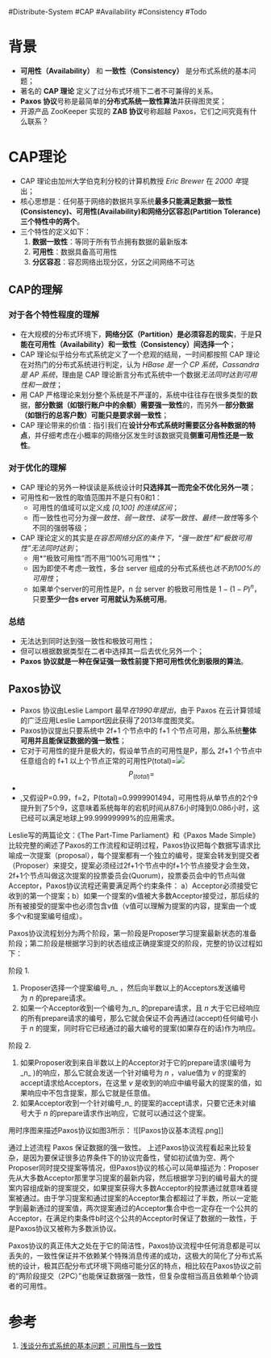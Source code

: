 #Distribute-System #CAP #Availability #Consistency #Todo 

# 背景
- **可用性（Availability）** 和 **一致性（Consistency）** 是分布式系统的基本问题；
- 著名的 **CAP 理论** 定义了过分布式环境下二者不可兼得的关系。
- **Paxos 协议**号称是最简单的**分布式系统一致性算法**并获得图灵奖；
- 开源产品 ZooKeeper 实现的 **ZAB 协议**号称超越 Paxos，它们之间究竟有什么联系？

# CAP理论
- CAP 理论由加州大学伯克利分校的计算机教授 *Eric Brewer* 在 *2000 年*提出；
- 核心思想是：任何基于网络的数据共享系统**最多只能满足数据一致性(Consistency)、可用性(Availability)和网络分区容忍(Partition Tolerance)三个特性中的两个**。
- 三个特性的定义如下：
	1.   **数据一致性**：等同于所有节点拥有数据的最新版本
	2.   **可用性**：数据具备高可用性
	3.   **分区容忍**：容忍网络出现分区，分区之间网络不可达

## CAP的理解
### 对于各个特性程度的理解
- 在大规模的分布式环境下，**网络分区（Partition）是必须容忍的现实**，于是**只能在可用性（Availability）和一致性（Consistency）间选择一个**；
- CAP 理论似乎给分布式系统定义了一个悲观的结局，一时间都按照 CAP 理论在对热门的分布式系统进行判定，认为 *HBase 是一个 CP 系统*，*Cassandra 是 AP 系统*，理由是 CAP 理论断言分布式系统中一个数据*无法同时达到可用性和一致性*；
- 用 CAP 严格理论来划分整个系统是不严谨的，系统中往往存在很多类型的数据，**部分数据（如银行账户中的余额）需要强一致性**的，而另外一**部分数据（如银行的总客户数）可能只是要求弱一致性**；
- CAP 理论带来的价值：指引我们在**设计分布式系统时需要区分各种数据的特点**，并仔细考虑在小概率的网络分区发生时该数据究竟**侧重可用性还是一致性**。

### 对于优化的理解
- CAP 理论的另外一种误读是系统设计时**只选择其一而完全不优化另外一项**；
- 可用性和一致性的取值范围并不是只有0和1：
	- 可用性的值域可以定义成 *[0,100] 的连续区间*；
	- 而一致性也可分为*强一致性、弱一致性、读写一致性、最终一致性*等多个不同的强弱等级；
- CAP 理论定义的其实是*在容忍网络分区的条件下，“强一致性”和“极致可用性”无法同时达到*；
	- 用*“极致可用性”而不用“100%可用性”*；
	- 因为即使不考虑一致性，多台 server 组成的分布式系统也*达不到100%的可用性*；
	- 如果单个server的可用性是P，n 台 server 的极致可用性是 $1-(1-P)^{n}$，只要**至少一台s erver 可用就认为系统可用**。

### 总结
- 无法达到同时达到强一致性和极致可用性；
- 但可以根据数据类型在二者中选择其一后去优化另外一个；
- **Paxos 协议就是一种在保证强一致性前提下把可用性优化到极限的算法**。


## Paxos协议

- Paxos 协议由Leslie Lamport 最早*在1990年提出*，由于 Paxos 在云计算领域的广泛应用Leslie Lamport因此获得了2013年度图灵奖。
- Paxos协议提出只要系统中 2f+1 个节点中的 f+1 个节点可用，那么系统**整体可用并且能保证数据的强一致性**；
- 它对于可用性的提升是极大的，假设单节点的可用性是P，那么 2f+1 个节点中任意组合的 f+1 以上个节点正常的可用性P(total)=![](http://img1.tbcdn.cn/L1/461/1/d8f33a62f83c661dc33b354779cdd03481d4a66e)
$$P_{(total)} = $$
- 
- ,又假设P=0.99，f=2，P(total)=0.9999901494，可用性将从单节点的2个9提升到了5个9，这意味着系统每年的宕机时间从87.6小时降到0.086小时，这已经可以满足地球上99.99999999%的应用需求。

Leslie写的两篇论文：《The Part-Time Parliament》和《Paxos Made Simple》比较完整的阐述了Paxos的工作流程和证明过程，Paxos协议把每个数据写请求比喻成一次提案（proposal），每个提案都有一个独立的编号，提案会转发到提交者（Proposer）来提交，提案必须经过2f+1个节点中的f+1个节点接受才会生效，2f+1个节点叫做这次提案的投票委员会(Quorum)，投票委员会中的节点叫做Acceptor，Paxos协议流程还需要满足两个约束条件： a）Acceptor必须接受它收到的第一个提案；b）如果一个提案的v值被大多数Acceptor接受过，那后续的所有被接受的提案中也必须包含v值（v值可以理解为提案的内容，提案由一个或多个v和提案编号组成）。

Paxos协议流程划分为两个阶段，第一阶段是Proposer学习提案最新状态的准备阶段；第二阶段是根据学习到的状态组成正确提案提交的阶段，完整的协议过程如下：

阶段 1.

1.  Proposer选择一个提案编号_n_ ，然后向半数以上的Acceptors发送编号为 _n_ 的prepare请求。
2.  如果一个Acceptor收到一个编号为_n_ 的prepare请求，且 _n_ 大于它已经响应的所有prepare请求的编号，那么它就会保证不会再通过(accept)任何编号小于 _n_ 的提案，同时将它已经通过的最大编号的提案(如果存在的话)作为响应。 

阶段 2.

1.  如果Proposer收到来自半数以上的Acceptor对于它的prepare请求(编号为_n_ )的响应，那么它就会发送一个针对编号为 _n_ ，value值为 _v_ 的提案的accept请求给Acceptors，在这里 _v_ 是收到的响应中编号最大的提案的值，如果响应中不包含提案，那么它就是任意值。
2.  如果Acceptor收到一个针对编号_n_ 的提案的accept请求，只要它还未对编号大于 _n_ 的prepare请求作出响应，它就可以通过这个提案。

用时序图来描述Paxos协议如图3所示：
![[Paxos协议基本流程.png]]

通过上述流程 Paxos 保证数据的强一致性。
上述Paxos协议流程看起来比较复杂，是因为要保证很多边界条件下的协议完备性，譬如初试值为空、两个Proposer同时提交提案等情况，但Paxos协议的核心可以简单描述为：Proposer先从大多数Acceptor那里学习提案的最新内容，然后根据学习到的编号最大的提案内容组成新的提案提交，如果提案获得大多数Acceptor的投票通过就意味着提案被通过。由于学习提案和通过提案的Acceptor集合都超过了半数，所以一定能学到最新通过的提案值，两次提案通过的Acceptor集合中也一定存在一个公共的Acceptor，在满足约束条件b时这个公共的Acceptor时保证了数据的一致性，于是Paxos协议又被称为多数派协议。

Paxos协议的真正伟大之处在于它的简洁性，Paxos协议流程中任何消息都是可以丢失的，一致性保证并不依赖某个特殊消息传递的成功，这极大的简化了分布式系统的设计，极其匹配分布式环境下网络可能分区的特点，相比较在Paxos协议之前的“两阶段提交（2PC）”也能保证数据强一致性，但复杂度相当高且依赖单个协调者的可用性。


# 参考
1. [浅谈分布式系统的基本问题：可用性与一致性](https://blog.csdn.net/weixin_40911543/article/details/87921082)